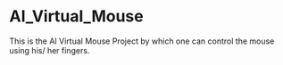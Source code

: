 # AI_Virtual_Mouse
This is the AI Virtual Mouse Project by which one can control the mouse using his/ her fingers.
